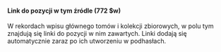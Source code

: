 #### Link do pozycji w tym źródle (772 $w) 

W rekordach wpisu głównego tomów i kolekcji zbiorowych, w polu tym znajdują się linki do pozycji w nim zawartych. Linki dodają się automatycznie zaraz po ich utworzeniu w podhasłach.